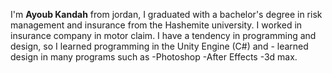 I'm **Ayoub Kandah** from jordan, I graduated with a bachelor's degree in risk management and insurance from the Hashemite university.
I worked in insurance company in motor claim.
I have a tendency in programming and design, so I learned programming in the Unity Engine (C#) and - learned design in many programs such as -Photoshop -After Effects -3d max.
